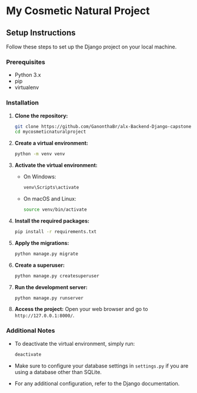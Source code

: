# My Cosmetic Natural Project

## Setup Instructions

Follow these steps to set up the Django project on your local machine.

### Prerequisites

- Python 3.x
- pip
- virtualenv

### Installation

1. **Clone the repository:**

   ```bash
   git clone https://github.com/GanonthaBr/alx-Backend-Django-capstone-project.git
   cd mycosmeticnaturalproject
   ```

2. **Create a virtual environment:**

   ```bash
   python -m venv venv
   ```

3. **Activate the virtual environment:**

   - On Windows:
     ```bash
     venv\Scripts\activate
     ```
   - On macOS and Linux:
     ```bash
     source venv/bin/activate
     ```

4. **Install the required packages:**

   ```bash
   pip install -r requirements.txt
   ```

5. **Apply the migrations:**

   ```bash
   python manage.py migrate
   ```

6. **Create a superuser:**

   ```bash
   python manage.py createsuperuser
   ```

7. **Run the development server:**

   ```bash
   python manage.py runserver
   ```

8. **Access the project:**
   Open your web browser and go to `http://127.0.0.1:8000/`.

### Additional Notes

- To deactivate the virtual environment, simply run:

  ```bash
  deactivate
  ```

- Make sure to configure your database settings in `settings.py` if you are using a database other than SQLite.

- For any additional configuration, refer to the Django documentation.

